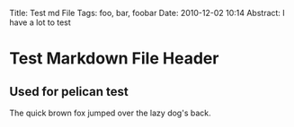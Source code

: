Title: Test md File
Tags: foo, bar, foobar
Date: 2010-12-02 10:14
Abstract: I have a lot to test

Test Markdown File Header
=========================

Used for pelican test
---------------------

The quick brown fox jumped over the lazy dog's back.
